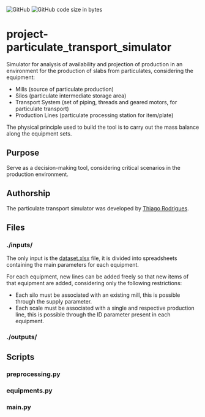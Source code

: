 ![GitHub](https://img.shields.io/github/license/thiagoneye/project-particulate_transport_simulator)
![GitHub code size in bytes](https://img.shields.io/github/languages/code-size/thiagoneye/project-particulate_transport_simulator)

# project-particulate_transport_simulator

Simulator for analysis of availability and projection of production in an environment for the production of slabs from particulates, considering the equipment:

- Mills (source of particulate production)
- Silos (particulate intermediate storage area)
- Transport System (set of piping, threads and geared motors, for particulate transport)
- Production Lines (particulate processing station for item/plate)

The physical principle used to build the tool is to carry out the mass balance along the equipment sets.

## Purpose

Serve as a decision-making tool, considering critical scenarios in the production environment.

## Authorship

The particulate transport simulator was developed by [Thiago Rodrigues](https://github.com/thiagoneye/).

## Files

### ./inputs/

The only input is the [dataset.xlsx](https://github.com/thiagoneye/project-particulate_transport_simulator/blob/main/inputs/dataset.xlsx) file, it is divided into spreadsheets containing the main parameters for each equipment.

For each equipment, new lines can be added freely so that new items of that equipment are added, considering only the following restrictions:

- Each silo must be associated with an existing mill, this is possible through the supply parameter.
- Each scale must be associated with a single and respective production line, this is possible through the ID parameter present in each equipment.

### ./outputs/

## Scripts

### preprocessing.py

### equipments.py

### main.py
